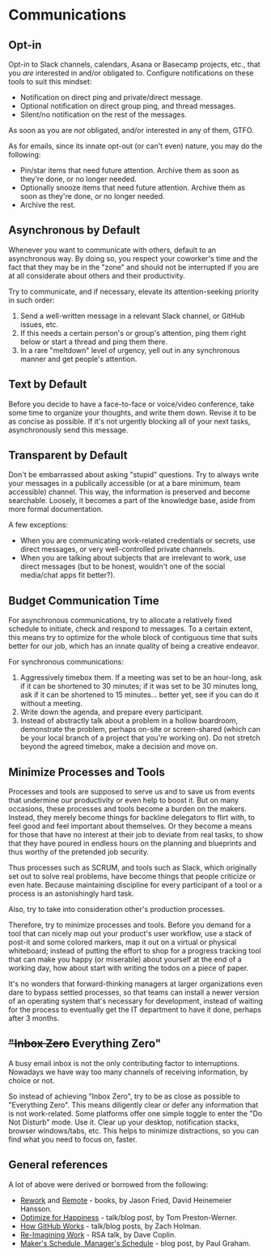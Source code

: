 # Communications

## Opt-in

Opt-in to Slack channels, calendars, Asana or Basecamp projects, etc., that you _are_ interested in and/or obligated to. Configure notifications on these tools to suit this mindset:

- Notification on direct ping and private/direct message.
- Optional notification on direct group ping, and thread messages.
- Silent/no notification on the rest of the messages.

As soon as you are _not_ obligated, and/or interested in any of them, GTFO.

As for emails, since its innate opt-out (or can't even) nature, you may do the following:

- Pin/star items that need future attention. Archive them as soon as they're done, or no longer needed.
- Optionally snooze items that need future attention. Archive them as soon as they're done, or no longer needed.
- Archive the rest.

## Asynchronous by Default

Whenever you want to communicate with others, default to an asynchronous way. By doing so, you respect your coworker's time and the fact that they may be in the "zone" and should not be interrupted if you are at all considerate about others and their productivity.

Try to communicate, and if necessary, elevate its attention-seeking priority in such order:

1. Send a well-written message in a relevant Slack channel, or GitHub issues, etc.
2. If this needs a certain person's or group's attention, ping them right below or start a thread and ping them there.
3. In a rare "meltdown" level of urgency, yell out in any synchronous manner and get people's attention.

## Text by Default

Before you decide to have a face-to-face or voice/video conference, take some time to organize your thoughts, and write them down. Revise it to be as concise as possible. If it's not urgently blocking all of your next tasks, asynchronously send this message.

## Transparent by Default

Don't be embarrassed about asking "stupid" questions. Try to always write your messages in a publically accessible (or at a bare minimum, team accessible) channel. This way, the information is preserved and become searchable. Loosely, it becomes a part of the knowledge base, aside from more formal documentation.

A few exceptions:

- When you are communicating work-related credentials or secrets, use direct messages, or very well-controlled private channels.
- When you are talking about subjects that are irrelevant to work, use direct messages (but to be honest, wouldn't one of the social media/chat apps fit better?).

## Budget Communication Time

For asynchronous communications, try to allocate a relatively fixed schedule to initiate, check and respond to messages. To a certain extent, this means try to optimize for the whole block of contiguous time that suits better for our job, which has an innate quality of being a creative endeavor.

For synchronous communications:

1. Aggressively timebox them. If a meeting was set to be an hour-long, ask if it can be shortened to 30 minutes; if it was set to be 30 minutes long, ask if it can be shortened to 15 minutes... better yet, see if you can do it without a meeting.
2. Write down the agenda, and prepare every participant.
3. Instead of abstractly talk about a problem in a hollow boardroom, demonstrate the problem, perhaps on-site or screen-shared (which can be your local branch of a project that you're working on). Do not stretch beyond the agreed timebox, make a decision and move on.

## Minimize Processes and Tools

Processes and tools are supposed to serve us and to save us from events that undermine our productivity or even help to boost it. But on many occasions, these processes and tools become a burden on the makers. Instead, they merely become things for backline delegators to flirt with, to feel good and feel important about themselves. Or they become a means for those that have no interest at their job to deviate from real tasks, to show that they have poured in endless hours on the planning and blueprints and thus worthy of the pretended job security.

Thus processes such as SCRUM, and tools such as Slack, which originally set out to solve real problems, have become things that people criticize or even hate. Because maintaining discipline for every participant of a tool or a process is an astonishingly hard task.

Also, try to take into consideration other's production processes.

Therefore, try to minimize processes and tools. Before you demand for a tool that can nicely map out your product's user workflow, use a stack of post-it and some colored markers, map it out on a virtual or physical whiteboard; instead of putting the effort to shop for a progress tracking tool that can make you happy (or miserable) about yourself at the end of a working day, how about start with writing the todos on a piece of paper.

It's no wonders that forward-thinking managers at larger organizations even dare to bypass settled processes, so that teams can install a newer version of an operating system that's necessary for development, instead of waiting for the process to eventually get the IT department to have it done, perhaps after 3 months.

## ~~"Inbox Zero~~ Everything Zero"

A busy email inbox is not the only contributing factor to interruptions. Nowadays we have way too many channels of receiving information, by choice or not.

So instead of achieving "Inbox Zero", try to be as close as possible to "Everything Zero". This means diligently clear or defer any information that is not work-related. Some platforms offer one simple toggle to enter the "Do Not Disturb" mode. Use it. Clear up your desktop, notification stacks, browser windows/tabs, etc. This helps to minimize distractions, so you can find what you need to focus on, faster.

## General references

A lot of above were derived or borrowed from the following:

- [Rework](https://www.amazon.ca/Rework-Jason-Fried/dp/0307463745) and [Remote](https://www.amazon.ca/Remote-Office-Required-Jason-Fried/dp/0804137501) - books, by Jason Fried, David Heinemeier Hansson.
- [Optimize for Happiness](http://tom.preston-werner.com/2010/10/18/optimize-for-happiness.html) - talk/blog post, by Tom Preston-Werner.
- [How GitHub Works](https://zachholman.com/posts/how-github-works/) - talk/blog posts, by Zach Holman.
- [Re-Imagining Work](https://www.youtube.com/watch?v=G11t6XAIce0&list=PL39BF9545D740ECFF&index=4) - RSA talk, by Dave Coplin.
- [Maker's Schedule, Manager's Schedule](http://www.paulgraham.com/makersschedule.html) - blog post, by Paul Graham.
